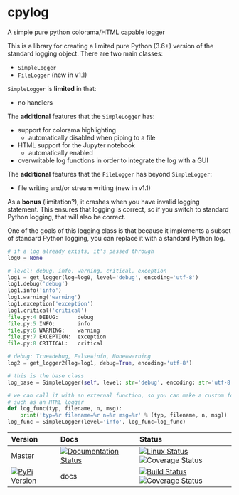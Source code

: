 # cpylog
A simple pure python colorama/HTML capable logger

This is a library for creating a limited pure Python (3.6+) version of the standard logging object.  There are two main classes:
 - ``SimpleLogger``
 - ``FileLogger`` (new in v1.1)

``SimpleLogger`` is **limited** in that:
 - no handlers

The **additional** features that the ``SimpleLogger`` has:
 - support for colorama highlighting
   - automatically disabled when piping to a file
 - HTML support for the Jupyter notebook
   - automatically enabled
 - overwritable log functions in order to integrate the log with a GUI

The **additional** features that the ``FileLogger`` has beyond ``SimpleLogger``:
 - file writing and/or stream writing  (new in v1.1)

As a **bonus** (limitation?), it crashes when you have invalid logging statement.  This ensures that logging is correct, so if you switch to standard Python logging, that will also be correct.

One of the goals of this logging class is that because it implements a subset of standard Python logging,
you can replace it with a standard Python log.

```python
# if a log already exists, it's passed through
log0 = None

# level: debug, info, warning, critical, exception
log1 = get_logger(log=log0, level='debug', encoding='utf-8')
log1.debug('debug')
log1.info('info')
log1.warning('warning')
log1.exception('exception')
log1.critical('critical')
file.py:4 DEBUG:      debug
file.py:5 INFO:       info
file.py:6 WARNING:    warning
file.py:7 EXCEPTION:  exception
file.py:8 CRITICAL:   critical

# debug: True=debug, False=info, None=warning
log2 = get_logger2(log=log1, debug=True, encoding='utf-8')

# this is the base class
log_base = SimpleLogger(self, level: str='debug', encoding: str='utf-8', log_func=None)

# we can call it with an external function, so you can make a custom formatter
# such as an HTML logger
def log_func(typ, filename, n, msg):
    print('typ=%r filename=%r n=%r msg=%r' % (typ, filename, n, msg))
log_func = SimpleLogger(level='info', log_func=log_func)
```

|  Version  | Docs  | Status |
| :--- 	  | :--- 	  | :--- 	  |
|   Master | [![Documentation Status](https://readthedocs.org/projects/cpylog-git/badge/?version=latest)](http://cpylog-git.readthedocs.io/en/latest/?badge=latest) | [![Linux Status](https://img.shields.io/travis/cpylog/cpylog/master.svg)](https://travis-ci.org/cpylog/cpylog) ![Coverage Status](https://coveralls.io/repos/github/cpylog/cpylog/badge.svg?branch=master) | 
|  [![PyPi Version](https://img.shields.io/pypi/v/cpylog.svg)](https://pypi.python.org/pypi/cpylog) | docs | [![Build Status](https://img.shields.io/travis/cpylog/cpylog/v1.0.svg)](https://travis-ci.org/cpylog/cpylog) [![Coverage Status](https://img.shields.io/coveralls/cpylog/cpylog/v1.0.svg)](https://coveralls.io/github/cpylog/cpylog?branch=v1.0) |


<!---
[![Windows Status](https://ci.appveyor.com/api/projects/status/1qau107h43mbgghi/branch/master?svg=true)](https://ci.appveyor.com/project/cpylog/cpylog)

[![codecov](https://codecov.io/gh/cpylog/cpylog/branch/master/graph/badge.svg)](https://codecov.io/gh/cpylog/cpylog) 

[![Coverage Status](https://img.shields.io/coveralls/cpylog/cpylog/master.svg)](https://coveralls.io/github/cpylog/cpylog?branch=master)
